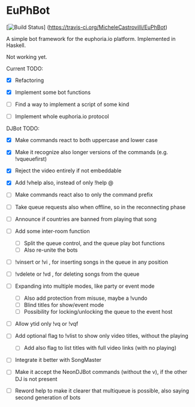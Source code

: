 EuPhBot
=========

[![Build Status](https://travis-ci.org/MicheleCastrovilli/Euphs.svg?branch=master)] (https://travis-ci.org/MicheleCastrovilli/EuPhBot)

A simple bot framework for the euphoria.io platform.
Implemented in Haskell.

Not working yet. 

Current TODO:
  * [x] Refactoring
  * [x] Implement some bot functions
  * [ ] Find a way to implement a script of some kind
  * [ ] Implement whole euphoria.io protocol



DJBot TODO:
  * [x] Make commands react to both uppercase and lower case
  * [x] Make it recognize also longer versions of the commands (e.g. !vqueuefirst)
  * [x] Reject the video entirely if not embeddable
  * [x] Add !vhelp also, instead of only !help @<botName>
  * [ ] Make commands react also to only the command prefix
  * [ ] Take queue requests also when offline, so in the reconnecting phase
  * [ ] Announce if countries are banned from playing that song
  * [ ] Add some inter-room function
    * [ ] Split the queue control, and the queue play bot functions
    * [ ] Also re-unite the bots
  * [ ] !vinsert or !vi , for inserting songs in the queue in any position
  * [ ] !vdelete or !vd , for deleting songs from the queue 
  * [ ] Expanding into multiple modes, like party or event mode
    * [ ] Also add protection from misuse, maybe a !vundo 
    * [ ] Blind titles for show/event mode
    * [ ] Possibility for locking/unlocking the queue to the event host
  * [ ] Allow ytid only !vq or !vqf
  * [ ] Add optional flag to !vlist to show only video titles, without the playing
    * [ ] Add also flag to list titles with full video links (with no playing)
  * [ ] Integrate it better with SongMaster
  * [ ] Make it accept the NeonDJBot commands (without the v), if the other DJ is not present
  * [ ] Reword help to make it clearer that multiqueue is possible, also saying second generation of bots

